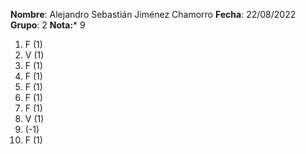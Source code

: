 **Nombre**: Alejandro Sebastián Jiménez Chamorro
**Fecha**: 22/08/2022
**Grupo**: 2
**Nota:*** 9

1. F (1)
2. V (1)
3. F (1)
4. F (1)
5. F (1)
6. F (1)
7. F (1)
8. V (1)
9. (-1)
10. F (1)